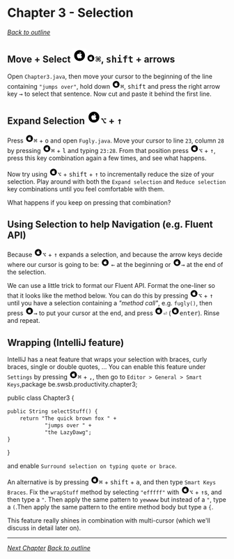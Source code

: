 # Chapter 3 - Selection
[_Back to outline_](outline.md)

## Move + Select ![Mac](./icons/glyph-apple-32.png)![Mac](./icons/glyph-apple-20.png)<kbd>&#8984;</kbd>, <kbd>shift</kbd> + arrows
Open `Chapter3.java`, then move your cursor to the beginning of the line containing `"jumps over"`, hold
down ![Mac](./icons/glyph-apple-20.png)<kbd>&#8984;</kbd>, <kbd>shift</kbd> and press the right arrow key <kbd>&#8594;</kbd> to select that sentence.
Now cut and paste it behind the first line.

## Expand Selection ![Mac](./icons/glyph-apple-32.png)<kbd>&#8997;</kbd> + <kbd>&#x2191;</kbd>
Press ![Mac](./icons/glyph-apple-20.png)<kbd>&#8984;</kbd> + <kbd>o</kbd> and open `Fugly.java`.
Move your cursor to line `23`, column `28` by pressing ![Mac](./icons/glyph-apple-20.png)<kbd>&#8984;</kbd> + <kbd>l</kbd> and typing `23:28`.
From that position press ![Mac](./icons/glyph-apple-20.png)<kbd>&#8997;</kbd> + <kbd>&#x2191;</kbd>, press this key combination again a few times, and see what happens.

Now try using ![Mac](./icons/glyph-apple-20.png)<kbd>&#8997;</kbd> + <kbd>shift</kbd> + <kbd>&#x2191;</kbd> to incrementally reduce the size of your selection. Play around with both the
`Expand selection` and `Reduce selection` key combinations until you feel comfortable with them.

What happens if you keep on pressing that combination?

## Using Selection to help Navigation (e.g. Fluent API)
Because ![Mac](./icons/glyph-apple-20.png)<kbd>&#8997;</kbd> + <kbd>&#x2191;</kbd> expands a selection, and because the arrow keys decide where our cursor is going to be:
![Mac](./icons/glyph-apple-20.png) <kbd>&#8592;</kbd> at the beginning or ![Mac](./icons/glyph-apple-20.png)<kbd>&#8594;</kbd> at the end of the selection.

We can use a little trick to format our Fluent API.
Format the one-liner so that it looks like the method below. You can do this by pressing ![Mac](./icons/glyph-apple-20.png)<kbd>&#8997;</kbd> + <kbd>&#x2191;</kbd> until you have a selection
containing a _"method call"_, e.g. `fugly()`, then press ![Mac](./icons/glyph-apple-20.png)<kbd>&#8594;</kbd> to put your cursor at the end, and press ![Mac](./icons/glyph-apple-20.png)<kbd>&#9166;</kbd>
(![Mac](./icons/glyph-apple-20.png)<kbd>enter</kbd>).
Rinse and repeat.

## Wrapping (IntelliJ feature)
IntelliJ has a neat feature that wraps your selection with braces, curly braces, single or double quotes, ...
You can enable this feature under `Settings` by pressing ![Mac](./icons/glyph-apple-20.png)<kbd>&#8984;</kbd> + <kbd>,</kbd>, then go to `Editor > General >
Smart Keys`,package be.swsb.productivity.chapter3;

public class Chapter3 {

    public String selectStuff() {
        return "The quick brown fox " +
                "jumps over " +
                "the LazyDawg";
    }
}

and enable `Surround selection on typing quote or brace`.

An alternative is by pressing ![Mac](./icons/glyph-apple-20.png)<kbd>&#8984;</kbd> + <kbd>shift</kbd> + <kbd>a</kbd>, and then type `Smart Keys Braces`.
Fix the `wrapStuff` method by selecting `"efffff"` with ![Mac](./icons/glyph-apple-20.png)<kbd>&#8997;</kbd> + <kbd>&#x2191;</kbd>s, and then type a `"`.
Then apply the same pattern to `yewwww` but instead of a `"`, type a `(`.Then apply the same pattern to the entire method body but type a `{`.

This feature really shines in combination with multi-cursor (which we'll discuss in detail later on).

---

[_Next Chapter_](chapter4.md)
[_Back to outline_](outline.md)